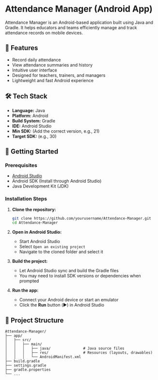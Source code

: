 
# Attendance Manager (Android App)

Attendance Manager is an Android-based application built using Java and Gradle. It helps educators and teams efficiently manage and track attendance records on mobile devices.

## 📱 Features

- Record daily attendance
- View attendance summaries and history
- Intuitive user interface
- Designed for teachers, trainers, and managers
- Lightweight and fast Android experience

## 🛠 Tech Stack

- **Language:** Java
- **Platform:** Android
- **Build System:** Gradle
- **IDE:** Android Studio
- **Min SDK:** (Add the correct version, e.g., 21)
- **Target SDK:** (e.g., 30)

## 🚀 Getting Started

### Prerequisites

- [Android Studio](https://developer.android.com/studio)
- Android SDK (Install through Android Studio)
- Java Development Kit (JDK)

### Installation Steps

1. **Clone the repository:**

   ```bash
   git clone https://github.com/yourusername/Attendance-Manager.git
   cd Attendance-Manager
   ```

2. **Open in Android Studio:**
   - Start Android Studio
   - Select `Open an existing project`
   - Navigate to the cloned folder and select it

3. **Build the project:**
   - Let Android Studio sync and build the Gradle files
   - You may need to install SDK versions or dependencies when prompted

4. **Run the app:**
   - Connect your Android device or start an emulator
   - Click the **Run** button (▶️) in Android Studio

## 📂 Project Structure

```
Attendance-Manager/
├── app/
│   ├── src/
│   │   ├── main/
│   │   │   ├── java/               # Java source files
│   │   │   ├── res/                # Resources (layouts, drawables)
│   │   │   └── AndroidManifest.xml
├── build.gradle
├── settings.gradle
├── gradle.properties
└── ...
```
